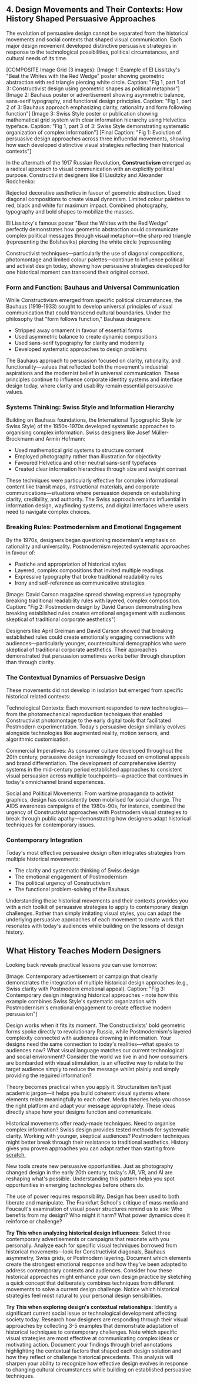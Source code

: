 ## **4. Design Movements and Their Contexts: How History Shaped Persuasive Approaches**

The evolution of persuasive design cannot be separated from the historical movements and social contexts that shaped visual communication. Each major design movement developed distinctive persuasive strategies in response to the technological possibilities, political circumstances, and cultural needs of its time.

[COMPOSITE Image Grid (3 images):
[Image 1: Example of El Lissitzky's "Beat the Whites with the Red Wedge" poster showing geometric abstraction with red triangle piercing white circle. Caption: "Fig 1, part 1 of 3: Constructivist design using geometric shapes as political metaphor"]
[Image 2: Bauhaus poster or advertisement showing asymmetric balance, sans-serif typography, and functional design principles. Caption: "Fig 1, part 2 of 3: Bauhaus approach emphasizing clarity, rationality and form following function"]
[Image 3: Swiss Style poster or publication showing mathematical grid system with clear information hierarchy using Helvetica typeface. Caption: "Fig 1, part 3 of 3: Swiss Style demonstrating systematic organization of complex information"]
[Final Caption: "Fig 1: Evolution of persuasive design approaches across three influential movements, showing how each developed distinctive visual strategies reflecting their historical contexts"]

In the aftermath of the 1917 Russian Revolution, **Constructivism** emerged as a radical approach to visual communication with an explicitly political purpose. Constructivist designers like El Lissitzky and Alexander Rodchenko:

Rejected decorative aesthetics in favour of geometric abstraction. Used diagonal compositions to create visual dynamism. Limited colour palettes to red, black and white for maximum impact. Combined photography, typography and bold shapes to mobilize the masses.

El Lissitzky's famous poster "Beat the Whites with the Red Wedge" perfectly demonstrates how geometric abstraction could communicate complex political messages through visual metaphor—the sharp red triangle (representing the Bolsheviks) piercing the white circle (representing

Constructivist techniques—particularly the use of diagonal compositions, photomontage and limited colour palettes—continue to influence political and activist design today, showing how persuasive strategies developed for one historical moment can transcend their original context.

### Form and Function: Bauhaus and Universal Communication

While Constructivism emerged from specific political circumstances, the Bauhaus (1919-1933) sought to develop universal principles of visual communication that could transcend cultural boundaries. Under the philosophy that "form follows function," Bauhaus designers:

* Stripped away ornament in favour of essential forms  
* Used asymmetric balance to create dynamic compositions  
* Used sans-serif typography for clarity and modernity  
* Developed systematic approaches to design problems

The Bauhaus approach to persuasion focused on clarity, rationality, and functionality—values that reflected both the movement's industrial aspirations and the modernist belief in universal communication. These principles continue to influence corporate identity systems and interface design today, where clarity and usability remain essential persuasive values.

### Systems Thinking: Swiss Style and Information Hierarchy

Building on Bauhaus foundations, the International Typographic Style (or Swiss Style) of the 1950s-1970s developed systematic approaches to organising complex information. Swiss designers like Josef Müller-Brockmann and Armin Hofmann:

* Used mathematical grid systems to structure content  
* Employed photography rather than illustration for objectivity  
* Favoured Helvetica and other neutral sans-serif typefaces  
* Created clear information hierarchies through size and weight contrast

These techniques were particularly effective for complex informational content like transit maps, instructional materials, and corporate communications—situations where persuasion depends on establishing clarity, credibility, and authority. The Swiss approach remains influential in information design, wayfinding systems, and digital interfaces where users need to navigate complex choices.

### Breaking Rules: Postmodernism and Emotional Engagement

By the 1970s, designers began questioning modernism's emphasis on rationality and universality. Postmodernism rejected systematic approaches in favour of:

* Pastiche and appropriation of historical styles  
* Layered, complex compositions that invited multiple readings  
* Expressive typography that broke traditional readability rules  
* Irony and self-reference as communicative strategies

[Image: David Carson magazine spread showing expressive typography breaking traditional readability rules with layered, complex composition. Caption: "Fig 2: Postmodern design by David Carson demonstrating how breaking established rules creates emotional engagement with audiences skeptical of traditional corporate aesthetics"]

Designers like April Greiman and David Carson showed that breaking established rules could create emotionally engaging connections with audiences—particularly younger, countercultural demographics who were skeptical of traditional corporate aesthetics. Their approaches demonstrated that persuasion sometimes works better through disruption than through clarity.

### The Contextual Dynamics of Persuasive Design

These movements did not develop in isolation but emerged from specific historical related contexts:

Technological Contexts: Each movement responded to new technologies—from the photomechanical reproduction techniques that enabled Constructivist photomontage to the early digital tools that facilitated Postmodern experimentation. Today's persuasive design similarly evolves alongside technologies like augmented reality, motion sensors, and algorithmic customisation.

Commercial Imperatives: As consumer culture developed throughout the 20th century, persuasive design increasingly focused on emotional appeals and brand differentiation. The development of comprehensive identity systems in the mid-century period established approaches to consistent visual persuasion across multiple touchpoints—a practice that continues in today's omnichannel brand experiences.

Social and Political Movements: From wartime propaganda to activist graphics, design has consistently been mobilised for social change. The AIDS awareness campaigns of the 1980s-90s, for instance, combined the urgency of Constructivist approaches with Postmodern visual strategies to break through public apathy—demonstrating how designers adapt historical techniques for contemporary issues.

### Contemporary Integration

Today's most effective persuasive design often integrates strategies from multiple historical movements:

* The clarity and systematic thinking of Swiss design  
* The emotional engagement of Postmodernism  
* The political urgency of Constructivism  
* The functional problem-solving of the Bauhaus

Understanding these historical movements and their contexts provides you with a rich toolkit of persuasive strategies to apply to contemporary design challenges. Rather than simply imitating visual styles, you can adapt the underlying persuasive approaches of each movement to create work that resonates with today's audiences while building on the lessons of design history.

## **What History Teaches Modern Designers**

Looking back reveals practical lessons you can use tomorrow:

[Image: Contemporary advertisement or campaign that clearly demonstrates the integration of multiple historical design approaches (e.g., Swiss clarity with Postmodern emotional appeal). Caption: "Fig 3: Contemporary design integrating historical approaches - note how this example combines Swiss Style's systematic organization with Postmodernism's emotional engagement to create effective modern persuasion"]

Design works when it fits its moment. The Constructivists' bold geometric forms spoke directly to revolutionary Russia, while Postmodernism's layered complexity connected with audiences drowning in information. Your designs need the same connection to today's realities—what speaks to audiences now? What visual language matches our current technological and social environment? Consider the world we live in and how consumers are bombarded with visual stimulation, is an effective way to relate to the target audience simply to reduce the message whilst plainly and simply providing the required information?

Theory becomes practical when you apply it. Structuralism isn't just academic jargon—it helps you build coherent visual systems where elements relate meaningfully to each other. Media theories help you choose the right platform and adapt your message appropriately. These ideas directly shape how your designs function and communicate.

Historical movements offer ready-made techniques. Need to organise complex information? Swiss design provides tested methods for systematic clarity. Working with younger, skeptical audiences? Postmodern techniques might better break through their resistance to traditional aesthetics. History gives you proven approaches you can adapt rather than starting from [scratch.](http://scratch.New)

New tools create new persuasive opportunities. Just as photography changed design in the early 20th century, today's AR, VR, and AI are reshaping what's possible. Understanding this pattern helps you spot opportunities in emerging technologies before others do.

The use of power requires responsibility. Design has been used to both liberate and manipulate. The Frankfurt School's critique of mass media and Foucault's examination of visual power structures remind us to ask: Who benefits from my design? Who might it harm? What power dynamics does it reinforce or challenge?

**Try This when analyzing historical design influences:** Select three contemporary advertisements or campaigns that resonate with you personally. Analyze each for specific visual techniques borrowed from historical movements—look for Constructivist diagonals, Bauhaus asymmetry, Swiss grids, or Postmodern layering. Document which elements create the strongest emotional response and how they've been adapted to address contemporary contexts and audiences. Consider how these historical approaches might enhance your own design practice by sketching a quick concept that deliberately combines techniques from different movements to solve a current design challenge. Notice which historical strategies feel most natural to your personal design sensibilities.

**Try This when exploring design's contextual relationships:** Identify a significant current social issue or technological development affecting society today. Research how designers are responding through their visual approaches by collecting 3-5 examples that demonstrate adaptation of historical techniques to contemporary challenges. Note which specific visual strategies are most effective at communicating complex ideas or motivating action.  Document your findings through brief annotations highlighting the contextual factors that shaped each design solution and how they reflect or challenge historical precedents. This analysis will sharpen your ability to recognize how effective design evolves in response to changing cultural circumstances while building on established persuasive techniques.